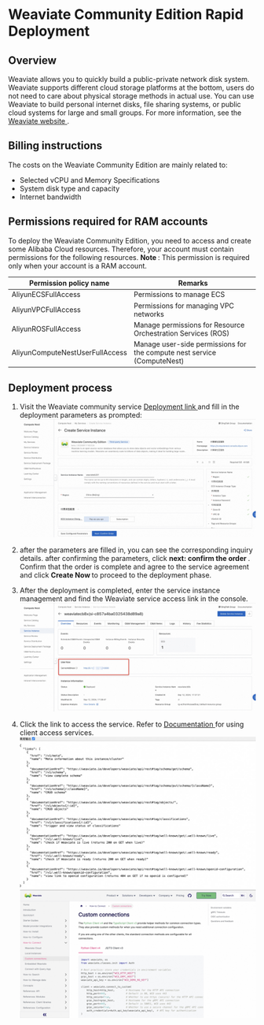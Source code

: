 <h1>Weaviate Community Edition Rapid Deployment </h1>

<h2> Overview </h2>

<p>Weaviate allows you to quickly build a public-private network disk system. Weaviate supports different cloud storage platforms at the bottom, users do not need to care about physical storage methods in actual use. You can use Weaviate to build personal internet disks, file sharing systems, or public cloud systems for large and small groups. For more information, see the <a href = "https://weaviate.io/developers/weaviate/connections/connect-cloud">Weaviate website </a>. </p>

<h2> Billing instructions </h2>

<p> The costs on the Weaviate Community Edition are mainly related to:</p>

<ul>
<li> Selected vCPU and Memory Specifications </li>
<li> System disk type and capacity </li>
<li> Internet bandwidth </li>
</ul>

<h2> Permissions required for RAM accounts </h2>

<p> To deploy the Weaviate Community Edition, you need to access and create some Alibaba Cloud resources. Therefore, your account must contain permissions for the following resources.
<strong> Note </strong>: This permission is required only when your account is a RAM account. </p>

<table>
<thead>
<tr>
<th> Permission policy name </th>
<th> Remarks </th>
</tr>
</thead>
<tbody>
<tr>
<td>AliyunECSFullAccess</td>
<td> Permissions to manage ECS </td>
</tr>
<tr>
<td>AliyunVPCFullAccess</td>
<td> Permissions for managing VPC networks </td>
</tr>
<tr>
<td>AliyunROSFullAccess</td>
<td> Manage permissions for Resource Orchestration Services (ROS) </td>
</tr>
<tr>
<td>AliyunComputeNestUserFullAccess</td>
<td> Manage user-side permissions for the compute nest service (ComputeNest) </td>
</tr>
</tbody>
</table>

<h2> Deployment process </h2>

<ol>
<li><p> Visit the Weaviate community service <a href = "https://computenest.console.aliyun.com/service/instance/create/cn-hangzhou?type=user&ServiceId=service-c6622482694448288847&ServiceVersion=beta"> Deployment link </a> and fill in the deployment parameters as prompted:
<img src="en_1.jpg" alt="image.png" /></p></li>
<li><p> after the parameters are filled in, you can see the corresponding inquiry details. after confirming the parameters, click <strong> next: confirm the order </strong>. Confirm that the order is complete and agree to the service agreement and click <strong> Create Now </strong> to proceed to the deployment phase. </p></li>
<li><p> After the deployment is completed, enter the service instance management and find the Weaviate service access link in the console.
<img src="en_2.jpg" alt="image.png" /></p></li>
<li><p> Click the link to access the service. Refer to <a href = "https://weaviate.io/developers/weaviate/connections/connect-custom"> Documentation </a> for using client access services.
<img src="3.jpg" alt="image.png" />
<img src="4.jpg" alt="image.png" /></p></li>
</ol>
